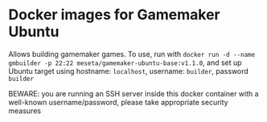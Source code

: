 # Docker images for Gamemaker Ubuntu

Allows building gamemaker games. To use, run with `docker run -d --name gmbuilder -p 22:22 meseta/gamemaker-ubuntu-base:v1.1.0`, and set up Ubuntu target using hostname: `localhost`, username: `builder`, password `builder`

BEWARE: you are running an SSH server inside this docker container with a well-known username/password, please take appropriate security measures
